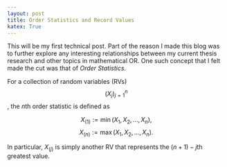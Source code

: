 ```yaml
---
layout: post
title: Order Statistics and Record Values
katex: True
---
```


This will be my first technical post. Part of the reason I made this blog was to further explore any interesting relationships between my current thesis research and other topics in mathematical OR. One such concept that I felt made the cut was that of *Order Statistics*.

For a collection of random variables (RVs) $$(X_j)_{j=1}^n$$, the $n$th order statistic is defined as

$$X_{(1)} := \min(X_1, X_2, \hdots, X_n),$$
$$X_{(n)} := \max(X_1, X_2, \hdots, X_n).$$

In particular, $X_{(j)}$ is simply another RV that represents the $(n+1)-j$th greatest value. 
